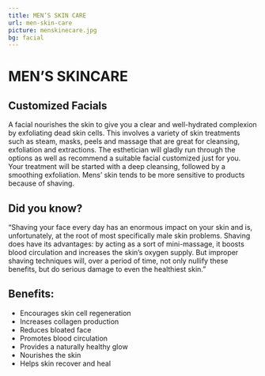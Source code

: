 ```yaml
---
title: MEN’S SKIN CARE
url: men-skin-care
picture: menskinecare.jpg
bg: facial
---
```


# MEN’S SKINCARE

## Customized Facials
A facial nourishes the skin to give you a clear and well-hydrated complexion by exfoliating dead skin cells. This involves a variety of skin treatments such as steam, masks, peels and massage that are great for cleansing, exfoliation and extractions. The esthetician will gladly run through the options as well as recommend a suitable facial customized just for you.
Your treatment will be started with a deep cleansing, followed by a smoothing exfoliation. Mens’ skin tends to be more sensitive to products because of shaving.

 ## Did you know?
“Shaving your face every day has an enormous impact on your skin and is, unfortunately, at the root of most specifically male skin problems. Shaving does have its advantages: by acting as a sort of mini-massage, it boosts blood circulation and increases the skin’s oxygen supply. But improper shaving techniques will, over a period of time, not only nullify these benefits, but do serious damage to even the healthiest skin.”

## Benefits:
- Encourages skin cell regeneration
- Increases collagen production 
- Reduces bloated face
- Promotes blood circulation
- Provides a naturally healthy glow
- Nourishes the skin
- Helps skin recover and heal
